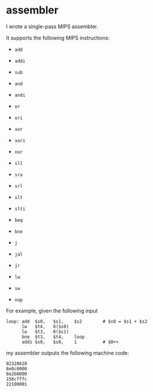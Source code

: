 # assembler
I wrote a single-pass MIPS assembler.


It supports the following MIPS instructions:

  - `add`

  - `addi`

  - `sub`

  - `and`

  - `andi`

  - `or`

  - `ori`

  - `xor`

  - `xori`

  - `nor`

  - `sll`

  - `sra`

  - `srl`

  - `slt`

  - `slti`

  - `beq`

  - `bne`

  - `j`

  - `jal`

  - `jr`

  - `lw`

  - `sw`

  - `nop`

For example, given the following input

    loop: add  $s0,   $s1,    $s2        # $s0 = $s1 + $s2
          lw   $t4,   0($s0)
          lw   $t3,   0($s1)
          bne  $t3,   $t4,    loop
          addi $s0,   $s0,    1          # $0++

my assembler outputs the following machine code:

    02328020
    8e0c0000
    8e2b0000
    156cfffc
    22100001
